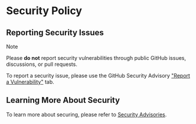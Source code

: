 # Security Policy

## Reporting Security Issues

> [!NOTE] 
> Please **do not** report security vulnerabilities through public GitHub issues, discussions, or pull requests.

To report a security issue, please use the GitHub Security Advisory ["Report a Vulnerability"](https://github.com/dhay3/GitBase/security/advisories/new) tab.

## Learning More About Security

To learn more about securing, please refer to [Security Advisories](https://docs.github.com/en/code-security/security-advisories/working-with-repository-security-advisories/about-repository-security-advisories).


